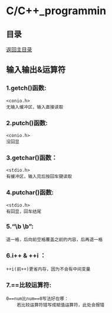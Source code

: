 # C/C++_programmin

## 目录
[返回主目录](https://github.com/NightBonsai/C-C-_programming/blob/main/README.md)

## 输入输出&运算符

### 1.getch()函数:
    
    <conio.h>
    无输入缓冲区，输入直接读取

### 2.putch()函数:
		
    <conio.h>
    没回显

### 3.getchar()函数：
		
    <stdio.h>
    有缓冲区，输入完后按回车键读取

### 4.putchar()函数:
		
    <stdio.h>
    有回显，回车结尾

### 5.“\b \b”:

    退一格，后向前空格覆盖之前的内容，后再退一格

### 6.i++ & ++i ：

    ++i(前++)更省内存，因为不会有中间变量
   
### 7.==比较运算符:
		
    0==num比num==0写法好在哪：
		若比较运算符错写成赋值运算符，此处会报错
